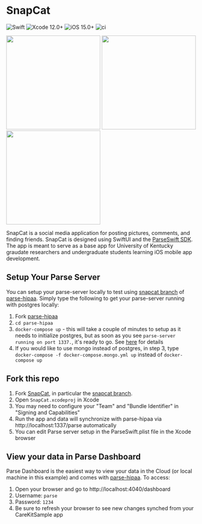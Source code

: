 # SnapCat
![Swift](https://img.shields.io/badge/swift-5.4-brightgreen.svg) ![Xcode 12.0+](https://img.shields.io/badge/xcode-12.0%2B-blue.svg) ![iOS 15.0+](https://img.shields.io/badge/iOS-15.0%2B-blue.svg) ![ci](https://github.com/netreconlab/SnapCat/workflows/ci/badge.svg?branch=main)

<img src="https://user-images.githubusercontent.com/8621344/126432401-b1ffce20-ec39-4a44-9757-ced7ca7f59d7.png" width="250"> <img src="https://user-images.githubusercontent.com/8621344/126432735-10159e91-1a7f-4b70-854c-ffbb087ae239.png" width="250"> <img src="https://user-images.githubusercontent.com/8621344/126432438-143fea01-7e88-4eea-945d-ea81ef9c45b7.png" width="250">

SnapCat is a social media application for posting pictures, comments, and finding friends. SnapCat is designed using SwiftUI and the [ParseSwift SDK](https://github.com/parse-community/Parse-Swift). The app is meant to serve as a base app for University of Kentucky graudate researchers and undergraduate students learning iOS mobile app development.

## Setup Your Parse Server
You can setup your parse-server locally to test using [snapcat branch](https://github.com/netreconlab/parse-hipaa/tree/snapcat) of [parse-hipaa](https://github.com/netreconlab/parse-hipaa). Simply type the following to get your parse-server running with postgres locally:

1. Fork [parse-hipaa](https://github.com/netreconlab/parse-hipaa/tree/snapcat)
2. `cd parse-hipaa`
3.  `docker-compose up` - this will take a couple of minutes to setup as it needs to initialize postgres, but as soon as you see `parse-server running on port 1337.`, it's ready to go. See [here](https://github.com/netreconlab/parse-hipaa#getting-started) for details
4. If you would like to use mongo instead of postgres, in step 3, type `docker-compose -f docker-compose.mongo.yml up` instead of `docker-compose up`

## Fork this repo 

1. Fork [SnapCat](https://github.com/netreconlab/SnapCat.git), in particular the [snapcat branch](https://github.com/netreconlab/parse-hipaa/tree/snapcat).
2. Open `SnapCat.xcodeproj` in Xcode
3. You may need to configure your "Team" and "Bundle Identifier" in "Signing and Capabilities"
4. Run the app and data will synchronize with parse-hipaa via http://localhost:1337/parse automatically
5. You can edit Parse server setup in the ParseSwift.plist file in the Xcode browser

## View your data in Parse Dashboard
Parse Dashboard is the easiest way to view your data in the Cloud (or local machine in this example) and comes with [parse-hipaa](https://github.com/netreconlab/parse-hipaa). To access:
1. Open your browser and go to http://localhost:4040/dashboard
2. Username: `parse`
3. Password: `1234`
4. Be sure to refresh your browser to see new changes synched from your CareKitSample app
